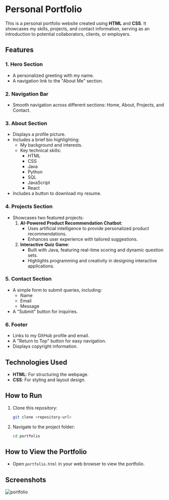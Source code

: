 # Personal Portfolio

This is a personal portfolio website created using **HTML** and **CSS**. It showcases my skills, projects, and contact information, serving as an introduction to potential collaborators, clients, or employers.

## Features

### 1. Hero Section
- A personalized greeting with my name.
- A navigation link to the "About Me" section.

### 2. Navigation Bar
- Smooth navigation across different sections: Home, About, Projects, and Contact.

### 3. About Section
- Displays a profile picture.
- Includes a brief bio highlighting:
  - My background and interests.
  - Key technical skills:
    - HTML
    - CSS
    - Java
    - Python
    - SQL
    - JavaScript
    - React
- Includes a button to download my resume.

### 4. Projects Section
- Showcases two featured projects:
  1. **AI-Powered Product Recommendation Chatbot**:
     - Uses artificial intelligence to provide personalized product recommendations.
     - Enhances user experience with tailored suggestions.
  2. **Interactive Quiz Game**:
     - Built with Java, featuring real-time scoring and dynamic question sets.
     - Highlights programming and creativity in designing interactive applications.

### 5. Contact Section
- A simple form to submit queries, including:
  - Name
  - Email
  - Message
- A "Submit" button for inquiries.

### 6. Footer
- Links to my GitHub profile and email.
- A "Return to Top" button for easy navigation.
- Displays copyright information.

## Technologies Used
- **HTML**: For structuring the webpage.
- **CSS**: For styling and layout design.

## How to Run
1. Clone this repository:
   ```bash
   git clone <repository-url>
2. Navigate to the project folder:
   ```bash
   cd portfolio

## How to View the Portfolio
- Open `portfolio.html` in your web browser to view the portfolio.

## Screenshots
![portfolio](https://github.com/user-attachments/assets/1151ad14-1af2-4024-aa67-67705b64ba81)


